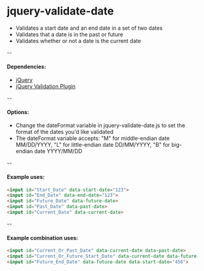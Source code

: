# jquery-validate-date

 * Validates a start date and an end date in a set of two dates
 * Validates that a date is in the past or future
 * Validates whether or not a date is the current date

--

#### Dependencies:
* [jQuery](https://jquery.com/)
* [jQuery Validation Plugin](https://jqueryvalidation.org/)

--

#### Options:
* Change the dateFormat variable in jquery-validate-date.js to set the format of the dates you'd like validated
* The dateFormat variable accepts: "M" for middle-endian date MM/DD/YYYY, "L" for little-endian date DD/MM/YYYY, "B" for big-endian date YYYY/MM/DD

--

#### Example uses:
```html
<input id="Start_Date" data-start-date="123">
<input id="End_Date" data-end-date="123">
<input id="Future_Date" data-future-date>
<input id="Past_Date" data-past-date>
<input id="Current_Date" data-current-date>
```

--

#### Example combination uses:
```html
<input id="Current_Or_Past_Date" data-current-date data-past-date>
<input id="Current_Or_Future_Start_Date" data-current-date data-future-date data-start-date="456">
<input id="Future_End_Date" data-future-date data-start-date="456">